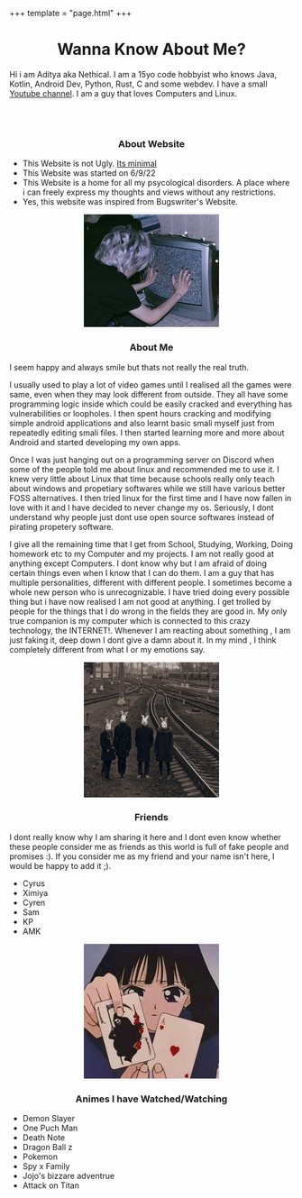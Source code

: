 +++
template = "page.html"
+++
<center>
<h1>Wanna Know About Me?</h1>
</center>

Hi i am Aditya aka Nethical. I am a 15yo code hobbyist who knows Java, Kotlin, Android Dev, Python, Rust, C and some webdev.  I have a small [Youtube channel](https://www.youtube.com/channel/UC2mznTEX1cEUwkl_qtI33KA). I am a guy that loves Computers and Linux.


<br><br>
<center><h3> About Website</h3></center>

- This Website is not Ugly. [Its minimal](http://motherfuckingwebsite.com)
- This Website was started on 6/9/22
- This Website is a home for all my psycological disorders. A place where i can freely express my thoughts and views without any restrictions.
- Yes, this website was inspired from Bugswriter's Website.

<center>
<img src="/pics/1150.jpg">
<h3>About Me</h3>
</center>
I seem happy and always smile but thats not really the real truth.

I usually used to play a lot of video games until I realised all the games were same, even when they may look different from outside. They all have some programming logic inside which could be easily cracked and everything has vulnerabilities or loopholes. I then spent hours cracking and modifying simple android applications and also learnt basic smali myself just from repeatedly editing smali files. I then started learning more and more about Android and started developing my own apps.

Once I was just hanging out on a programming server on Discord when some of the people told me about linux and recommended me to use it. I knew very little about Linux that time because schools really only teach about windows and propetiary softwares while we still have various better FOSS alternatives. I then tried linux for the first time and I have now fallen in love with it and I have decided to never change my os. Seriously, I dont understand why people just dont use open source softwares instead of pirating propetery software.

I give all the remaining time that I get from School, Studying, Working, Doing homework etc to my Computer and my projects. I am not really good at anything except Computers. I dont know why but I am afraid of doing certain things even when I know that I can do them. I am a guy that has multiple personalities, different with different people. I sometimes become a whole new person who is unrecognizable. I have tried doing every possible thing but i have now realised I am not good at anything. I get trolled by people for the things that I do wrong in the fields they are good in. My only true companion is my computer which is connected to this crazy technology, the INTERNET!.
Whenever I am reacting about something , I am just faking it, deep down I dont give a damn about it. In my mind , I think completely different from what I or my emotions say.

<center>
<img src="/pics/1048.jpg">
<h3>Friends</h3>
</center>

I dont really know why I am sharing it here and I dont even know whether these people consider me as friends as this world is full of fake people and promises :). If you consider me as my friend and your name isn't here, I would be happy to add it ;).
- Cyrus
- Ximiya
- Cyren
- Sam
- KP
- AMK

<center>
<img src="/pics/1078.jpg">
<h3>Animes I have Watched/Watching</h3>
</center>

- Demon Slayer
- One Puch Man
- Death Note
- Dragon Ball z
- Pokemon
- Spy x Family
- Jojo's bizzare adventrue
- Attack on Titan

